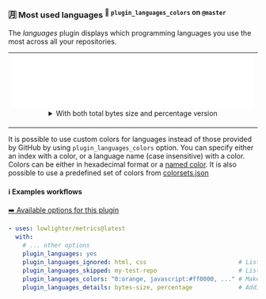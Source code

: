 ### 🈷️ Most used languages <sup>🚧 <code>plugin_languages_colors</code> on <code>@master</code></sup>

The *languages* plugin displays which programming languages you use the most across all your repositories.

<table>
  <td align="center">
    <img src="https://github.com/lowlighter/lowlighter/blob/master/metrics.plugin.languages.svg">
    <details><summary>With both total bytes size and percentage version</summary>
      <img src="https://github.com/lowlighter/lowlighter/blob/master/metrics.plugin.languages.details.svg">
    </details>
    <img width="900" height="1" alt="">
  </td>
</table>

It is possible to use custom colors for languages instead of those provided by GitHub by using `plugin_languages_colors` option.
You can specify either an index with a color, or a language name (case insensitive) with a color.
Colors can be either in hexadecimal format or a [named color](https://developer.mozilla.org/en-US/docs/Web/CSS/color_value).
It is also possible to use a predefined set of colors from [colorsets.json](colorsets.json)

#### ℹ️ Examples workflows

[➡️ Available options for this plugin](metadata.yml)

```yaml
- uses: lowlighter/metrics@latest
  with:
    # ... other options
    plugin_languages: yes
    plugin_languages_ignored: html, css                          # List of languages to ignore
    plugin_languages_skipped: my-test-repo                       # List of repositories to skip
    plugin_languages_colors: "0:orange, javascript:#ff0000, ..." # Make most used languages orange and JavaScript red
    plugin_languages_details: bytes-size, percentage             # Additionally display total bytes size and percentage
```
